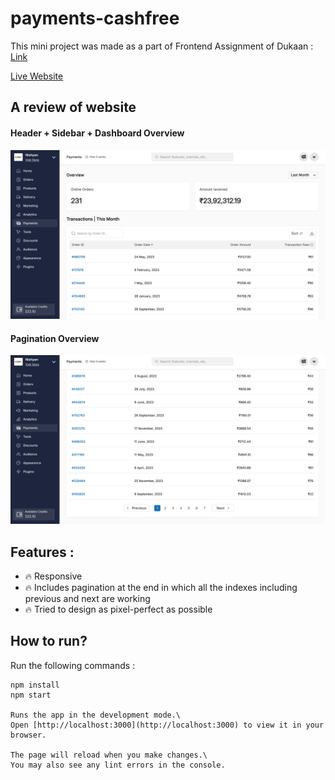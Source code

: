 # payments-cashfree

This mini project was made as a part of Frontend Assignment of Dukaan : [Link](https://twitter.com/subhashchy/status/1744308069751025894)

[Live Website](https://dukaan-assignment-payments-cashfree.vercel.app/)

## A review of website

#### Header + Sidebar + Dashboard Overview

![IMG1](./img/img-1.png)

#### Pagination Overview

![IMG2](./img/img-2.png)

## Features :

- 🔥 Responsive
- 🔥 Includes pagination at the end in which all the indexes including previous and next are working
- 🔥 Tried to design as pixel-perfect as possible

## How to run?

Run the following commands :

```
npm install
npm start

Runs the app in the development mode.\
Open [http://localhost:3000](http://localhost:3000) to view it in your browser.

The page will reload when you make changes.\
You may also see any lint errors in the console.
```
